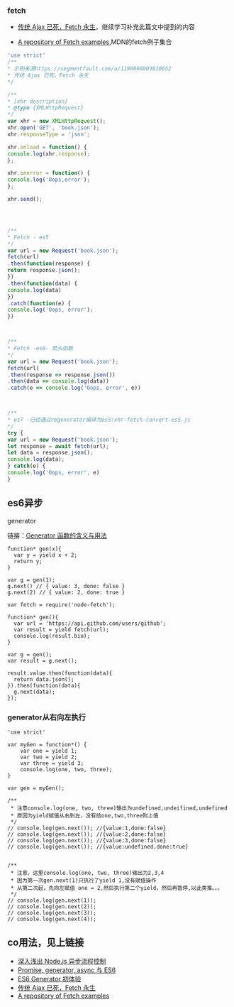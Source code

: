### fetch

* [传统 Ajax 已死，Fetch 永生](https://segmentfault.com/a/1190000003810652)，继续学习补充此篇文中提到的内容

* [A repository of Fetch examples](https://github.com/mdn/fetch-examples),MDN的fetch例子集合

```javascript
'use strict'
/**
* 示例来源https://segmentfault.com/a/1190000003810652
* 传统 Ajax 已死，Fetch 永生
*/

/**
* [xhr description]
* @type {XMLHttpRequest}
*/
var xhr = new XMLHttpRequest();
xhr.open('GET', 'book.json');
xhr.responseType = 'json';

xhr.onload = function() {
console.log(xhr.response);
};

xhr.onerror = function() {
console.log('Oops,error');
};

xhr.send();




/**
* Fetch - es5
*/
var url = new Request('book.json');
fetch(url)
.then(function(response) {
return response.json();
})
.then(function(data) {
console.log(data)
})
.catch(function(e) {
console.log('Oops, error');
})



/**
* Fetch -es6- 箭头函数
*/
var url = new Request('book.json');
fetch(url)
.then(response => response.json())
.then(data => console.log(data))
.catch(e => console.log('Oops, error', e))



/**
* es7 -已经通过regenerator编译为es5:xhr-fetch-convert-es5.js
*/
try {
var url = new Request('book.json');
let response = await fetch(url);
let data = response.json();
console.log(data);
} catch(e) {
console.log('Oops, error', e)
}
```









## es6异步

generator

链接：[Generator 函数的含义与用法](http://www.ruanyifeng.com/blog/2015/04/generator.html)

```
function* gen(x){
  var y = yield x + 2;
  return y;
}

var g = gen(1);
g.next() // { value: 3, done: false }
g.next(2) // { value: 2, done: true }
```

```
var fetch = require('node-fetch');

function* gen(){
  var url = 'https://api.github.com/users/github';
  var result = yield fetch(url);
  console.log(result.bio);
}

var g = gen();
var result = g.next();

result.value.then(function(data){
  return data.json();
}).then(function(data){
  g.next(data);
});
```



### generator从右向左执行

```
'use strict'

var myGen = function*() {
	var one = yield 1;
	var two = yield 2;
	var three = yield 3;
	console.log(one, two, three);
}

var gen = myGen();

/**
 * 注意console.log(one, two, three)输出为undefined,undeifined,undefined
 * 原因为yield赋值从右到左，没有给one,two,three附上值
 */
// console.log(gen.next()); //{value:1,done:false}
// console.log(gen.next()); //{value:2,done:false}
// console.log(gen.next()); //{value:3,done:false}
// console.log(gen.next()); //{value:undefined,done:true}


/**
 * 注意，这里console.log(one, two, three)输出为2,3,4
 * 因为第一次gen.next(1)只执行了yield 1,没有赋值操作
 * 从第二次起，先向左赋值 one = 2,然后执行第二个yield，然后再暂停,以此类推。。。
 */
// console.log(gen.next(1));
// console.log(gen.next(2));
// console.log(gen.next(3));
// console.log(gen.next(4));
```







## co用法，见上链接




*  [深入浅出 Node.js 异步流程控制](http://toutiao.io/j/seih8b)
*  [Promise, generator, async 与 ES6](http://toutiao.io/j/ev06e1)
*  [ES6 Generator 初体验](http://toutiao.io/j/4ds1yh)
*  [传统 Ajax 已死，Fetch 永生](https://segmentfault.com/a/1190000003810652)
*  [A repository of Fetch examples](https://github.com/mdn/fetch-examples)